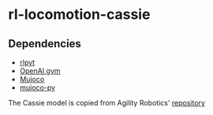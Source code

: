 # rl-locomotion-cassie

## Dependencies

* [rlpyt](https://github.com/astooke/rlpyt/blob/master/docs/source/index.rst)
* [OpenAI gym](https://github.com/openai/gym)
* [Mujoco](http://www.mujoco.org/index.html)
* [mujoco-py](https://github.com/openai/mujoco-py)

The Cassie model is copied from Agility Robotics' [repository](https://github.com/osudrl/cassie-mujoco-sim)

